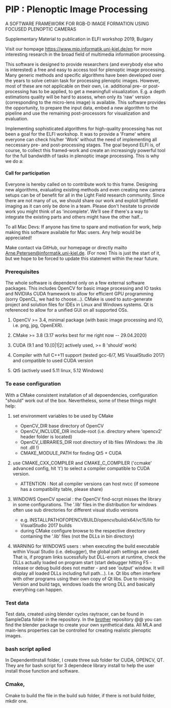 # PIP : Plenoptic Image Processing
A SOFTWARE FRAMEWORK FOR RGB-D IMAGE FORMATION USING FOCUSED PLENOPTIC CAMERAS

Supplementary Material to publication in ELFI workshop 2019, Bulgary

Visit our hompage https://www.mip.informatik.uni-kiel.de/en for more interesting research in the broad field of multimedia information processing.

This software is designed to provide researchers (and everybody else who is interested) a free and easy to access tool for plenoptic image processing. Many generic methods and specific algorithms have been developed over the years to solve cetrain task for processing plenoptic images. However, most of these are not applicable on their own, i.e. additional pre- or post-processing has to be applied, to get a meaningfull visualization. E.g. a depth estimations quality will be hard to assess, when only its 'raw' version (corresponding to the micro-lens image) is available. This software provides the opportunity, to prepare the input data, embed a new algorithm to the pipeline and use the remaining post-processors for visualization and evaluation.

Implementing sophisticated algorithms for high-quality processing has not been a goal for the ELFI workshop. It was to provide a 'Frame' where everyone can check his/her 'Work' without the need of implementing all neccessary pre- and post-processing stages. The goal beyond ELFI is, of course, to collect this framed-work and create an increasingly powerful tool for the full bandwidth of tasks in plenoptic image processing. This is why we do a:
#### Call for participation
Everyone is hereby called on to contribute work to this frame. Designing new algorithms, evaluating existing methods and even creating new camera setups can be of benefit for all in the Light Field research community. Since there are not many of us, we should share our work and exploit lightfield imaging as it can only be done in a team. Please don't hesitate to provide work you might think of as 'incomplete'. We'll see if there's a way to integrate the existing parts and others might have the other half...

To all Mac Devs: If anyone has time to spare and motivation for work, help making this software available for Mac users. Any help would be appreciated!

Make contact via GitHub, our homepage or directly mailto Arne.Petersen@informatik.uni-kiel.de. (For now) This is just the start of it, but we hope to be forced to update this statement within the near future.

### Prerequisites
The whole software is dependend only on a few external software packages. This includes OpenCV for basic image processing and IO tasks and NVIDIAs CUDA framework to allow for efficient GPU programming (sorry OpenCL, we had to choose...). CMake is used to auto-generate project and solution files for IDEs in Linux and Windows systems. Qt is referenced to allow for a unified GUI on all supported OSs.

1. OpenCV >= 3.4, minimal package (with basic image processing and IO, i.e. png, jpg, OpenEXR).

2. CMake >= 3.8 (3.17 works best for me right now -- 29.04.2020)

3. CUDA (9.1 and 10.[0|1|2] actively used, >= 8 'should' work)

4. Compiler with full C++11 support (tested gcc-6/7, MS VisualStudio 2017) and compatible to used CUDA version

5. Qt5 (actively used 5.11 linux, 5.12 Windows)

### To ease configuration
With a CMake consistent installation of all depoendencies, configuration "should" work out of the box. Nevertheless, some of these things might help:

1. set environment variables to be used by CMake
   * OpenCV_DIR				base directory of OpenCV
   * OpenCV_INCLUDE_DIR		include-root (i.e. directory where 'opencv2' header folder is located)
   * OpenCV_LIBRARIES_DIR	root directory of lib files (Windows: the .lib not .dll !)
   * CMAKE_MODULE_PATH 		for finding Qt5 + CUDA
   
2. use CMAKE_CXX_COMPILER and CMAKE_C_COMPILER ('ccmake' advanced config, hit 't') to select a compiler compatible to CUDA version.
   * ATTENTION : Not all compiler versions can host nvcc	(if someone has a compatibility table, please share)
   
3. WINDOWS OpenCV special : the OpenCV find-scrpt misses the library in some configurations. The '.lib' files in the distribution for windows often use sub directories for different visual studio versions
   * e.g. INSTALLPATHOFOPENCVBUILD/opencv/build/x64/vc15/lib for VisualStudio 2017 builds
   * during CMake configure browse to the respective directory containing the '.lib' files (not the DLLs in bin directory)

4. WARNING for WINDOWS users : when executing the build executable within Visual Studio (i.e. debugger), the global path settings are used. That is, if program links sucessfully but DLL-errors at runtime, check the DLLs actually loaded on program start (start debugger hitting F5 - release or debug build does not matter - and see 'output' window. It will display all loaded DLLs including full path...). I.e. Qt libs often interfere with other programs using their own copy of Qt libs. Due to missing Version and build tags, windows loads the wrong DLL and basically everything can happen.

### Test data
Test data, created using blender cycles raytracer, can be found in SampleData folder in the repository. In the [brother](https://github.com/Arne-Petersen/Plenoptic-Simulation) repository @@ you can find the blender package to create your own synthetical data. All MLA and main-lens properties can be controlled for creating realistic plenoptic images.

### bash script aplied

In DependentInstall folder, I create three sub folder for CUDA, OPENCV, QT. They are for bash script for 3 dependece library install to help the user install those function and software.

### Cmake,
Cmake to build the file in the build sub folder, if there is not build folder, mkdir one.
